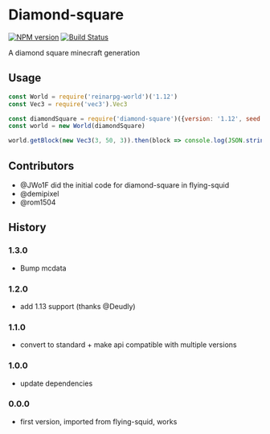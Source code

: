 # Diamond-square
[![NPM version](https://img.shields.io/npm/v/diamond-square.svg)](http://npmjs.com/package/diamond-square)
[![Build Status](https://github.com/PrismarineJS/diamond-square/workflows/CI/badge.svg)](https://github.com/PrismarineJS/diamond-square/actions?query=workflow%3A%22CI%22)

A diamond square minecraft generation

## Usage

```js
const World = require('reinarpg-world')('1.12')
const Vec3 = require('vec3').Vec3

const diamondSquare = require('diamond-square')({version: '1.12', seed: Math.floor(Math.random() * Math.pow(2, 31))})
const world = new World(diamondSquare)

world.getBlock(new Vec3(3, 50, 3)).then(block => console.log(JSON.stringify(block, null, 2)))
```

## Contributors

* @JWo1F did the initial code for diamond-square in flying-squid
* @demipixel
* @rom1504

## History

### 1.3.0

* Bump mcdata

### 1.2.0

* add 1.13 support (thanks @Deudly)

### 1.1.0

* convert to standard + make api compatible with multiple versions

### 1.0.0

* update dependencies

### 0.0.0

* first version, imported from flying-squid, works
